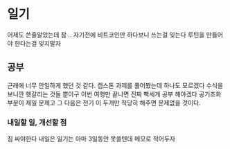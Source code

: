 # 일기

어제도 쓴줄알았는데 참 .. 자기전에 비트코인만 하다보니 쓰는걸 잊는다 루틴을 만들어야 한다는걸 잊지말자

## 공부

근래에 너무 안일하게 했던 것 같다. 캡스톤 과제를 풀어봤는데 하나도 모르겠다 수식을 보니깐 헷갈리는 것들 뿐이구 이번 여행만 끝나면 진짜 빡세게 공부 해야겠다 공기조화 부분이 제일 문제고 그 다음은
전기 이 두개만 적당히 해주면 문제없을 것이다.

### 내일할 일, 개선할 점

짐 싸야한다 내일은 일기는 아마 3일동안 못쓸텐데 메모로 적어두자
